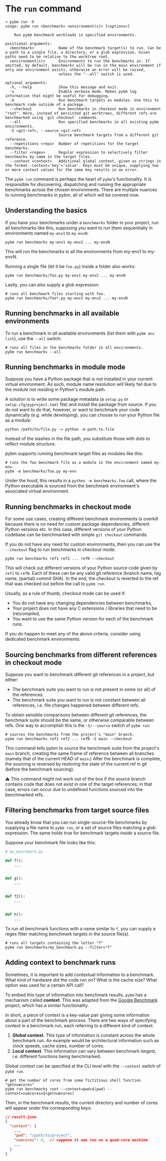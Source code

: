 # The `run` command

```shell
➜ pybm run -h
usage: pybm run <benchmark> <environment(s)> [<options>]

    Run pybm benchmark workloads in specified environments.

positional arguments:
  <benchmark>           Name of the benchmark target(s) to run. Can be a path to a single file, a directory, or a glob expression. Given paths need to be relative to the worktree root.
  <environment(s)>      Environments to run the benchmarks in. If omitted, by default, benchmarks will be run in the main environment if only one environment exists, otherwise an error will be raised,
                        unless the "--all" switch is used.

optional arguments:
  -h, --help            Show this message and exit.
  -v                    Enable verbose mode. Makes pybm log information that might be useful for debugging.
  -m                    Run benchmark targets as modules. Use this to benchmark code outside of a package.
  --checkout            Run benchmarks in checkout mode in environment "root". Here, instead of persisted git worktrees, different refs are benchmarked using `git checkout` commands.
  --all                 Run specified benchmarks in all existing pybm environments.
  -S <git-ref>, --source <git-ref>
                        Source benchmark targets from a different git reference.
  --repetitions <reps>  Number of repetitions for the target benchmarks.
  --filter <regex>      Regular expression to selectively filter benchmarks by name in the target files.
  --context <context>   Additional global context, given as strings in the format--context='key'='value'. Keys must be unique, supplying two or more context values for the same key results in an error.
```

The `pybm run` command is perhaps the heart of `pybm`'s functionality. It is responsible for discovering, dispatching
and running the appropriate benchmarks across the chosen environments. There are multiple nuances to running benchmarks
in pybm, all of which will be covered now.

## Understanding the basics

If you have your benchmarks under a `benchmarks` folder in your project, run all benchmarks like this, supposing you
want to run them sequentially in environments named `my-env1` to `my-envN`:

```shell
pybm run benchmarks my-env1 my-env2 ... my-envN
```

This will run the benchmarks in all the environments from my-env1 to my-envN.

Running a single file (let it be `foo.py`) inside a folder also works:

```shell
pybm run benchmarks/foo.py my-env1 my-env2 ... my-envN
```

Lastly, you can also supply a glob expression:

```shell
# runs all benchmark files starting with foo.
pybm run benchmarks/foo*.py my-env1 my-env2 ... my-envN
```

## Running benchmarks in all available environments

To run a benchmark in *all* available environments (list them with `pybm env list`), use the `--all` switch:

```shell
# runs all files in the benchmarks folder in all environments.
pybm run benchmarks --all
```

## Running benchmarks in module mode

Suppose you have a Python package that is not installed in your current virtual environment. As such, module name
resolution will likely fail due to the module not residing in Python's module path.

A solution is to write some package metadata (a `setup.py` or `setup.cfg/pyproject.toml` file) and install the package
from source. If you do not want to do that, however, or want to benchmark your code dynamically (e.g. while developing),
you can choose to run your Python file as a module:

```shell
python /path/to/file.py -> python -m path.to.file
```

Instead of the slashes in the file path, you substitute those with dots to reflect module structure.

pybm supports running benchmark target files as modules like this:

```shell
# runs the foo benchmark file as a module in the environment named my-env.
pybm -m benchmarks/foo.py my-env
```

Under the hood, this results in a `python -m benchmarks.foo` call, where the Python executable is sourced from the
benchmark environment's associated virtual environment.

## Running benchmarks in checkout mode

For some use cases, creating different benchmark environments is overkill because there is no need for custom package
dependencies, different Python versions etc. In this case, different versions of your Python codebase can be benchmarked
with simple `git checkout` commands.

If you do not have any need for custom environments, then you can use the `--checkout` flag to run benchmarks in
checkout mode:

```shell
pybm run benchmarks ref1 ref2 ... refN --checkout
```

This will check out different versions of your Python source code given by `ref1` to `refN`. Each of these can be any
valid git reference (branch name, tag name, (partial) commit SHA). In the end, the checkout is reverted to the ref that
was checked out before the call to `pybm run`.

Usually, as a rule of thumb, checkout mode can be used if:

* You do not have any changing dependencies between benchmarks,
* Your project does not have any C extensions / libraries that need to be (re)compiled,
* You want to use the same Python version for each of the benchmark runs.

If you do happen to meet any of the above criteria, consider using dedicated benchmark environments.

## Sourcing benchmarks from different references in checkout mode

Suppose you want to benchmark different git references in a project, but either:

* The benchmark suite you want to run is not present in some (or all) of the references.
* The benchmark suite you want to run is not constant between all references, i.e. file changes happened between
  different refs.

To obtain sensible comparisons between different git references, the benchmark suite should be the same, or otherwise
comparable between refs. One way to accomplish this is the `-S/--source` switch of `pybm run`:

```shell
# sources the benchmarks from the project's "main" branch.
pybm run benchmarks ref1 ref2 ... refN -S main --checkout
```

This command tells pybm to source the benchmark suite from the project's `main` branch, creating the same frame of
reference between all branches (namely that of the current HEAD of `main`.) After the benchmark is complete, the
sourcing is reversed by restoring the state of the current ref in git (before the benchmark sourcing).

⚠️ This command might not work out of the box if the source branch contains code that does not exist in one of the
target references; in that case, errors can occur due to undefined functions sourced into the benchmarked refs.

## Filtering benchmarks from target source files

You already know that you can run single-source-file benchmarks by supplying a file name to `pybm run`, or a set of
source files matching a glob expression. The same holds true for benchmark targets _inside_ a source file.

Suppose your benchmark file looks like this:

```python
# my_benchmark.py

def f():
    ...


def g():
    ...


def f2():
    ...


def h():
    ...
```

To run all benchmark functions with a name similar to `f`, you can supply a regex filter matching benchmark targets in
the source file(s).

```shell
# runs all targets containing the letter "f"
pybm run benchmarks/my_benchmark.py --filter="f"
```

## Adding context to benchmark runs

Sometimes, it is important to add contextual information to a benchmark. What kind of hardware did the code run on? What
is the cache size? What option was used for a certain API call?

To embed this type of information into benchmark results, `pybm` has a mechanism called **context**. This was adapted
from the [Google Benchmark](https://github.com/google/benchmark/) project, which has a similar functionality.

In short, a piece of context is a key-value pair giving some information about a part of the benchmark process. There
are two ways of specifying context in a benchmark run, each referring to a different kind of context:

1) **Global context**. This type of information is constant across the whole benchmark run. An example would be
   architectural information such as clock speeds, cache sizes, number of cores.
2) **Local context**. This information can vary between benchmark _targets_, i.e. different functions being benchmarked.

Global context can be specified at the CLI level with the `--context` switch of `pybm run`.

```shell
# get the number of cores from some fictitious shell function "getnumcores"
pybm run benchmarks root --context=pwd=$(pwd) --context=numcores=$(getnumcores)
```

Then, in the benchmark results, the current directory and number of cores will appear under the corresponding keys:

```json
// result.json
{
  "context": {
    ...
    "pwd": "/path/to/project",
    "numcores": 4,  // suppose it was run on a quad-core machine
    ...
  }
}
```


